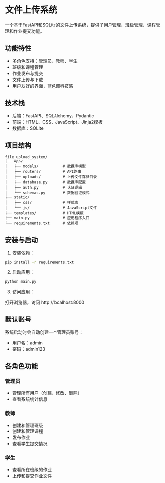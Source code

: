# 文件上传系统

一个基于FastAPI和SQLite的文件上传系统，提供了用户管理、班级管理、课程管理和作业提交功能。

## 功能特性

- 多角色支持：管理员、教师、学生
- 班级和课程管理
- 作业发布与提交
- 文件上传与下载
- 用户友好的界面，蓝色调科技感

## 技术栈

- 后端：FastAPI、SQLAlchemy、Pydantic
- 前端：HTML、CSS、JavaScript、Jinja2模板
- 数据库：SQLite

## 项目结构

```
file_upload_system/
├── app/
│   ├── models/           # 数据库模型
│   ├── routers/          # API路由
│   ├── uploads/          # 上传文件存储目录
│   ├── database.py       # 数据库配置
│   ├── auth.py           # 认证逻辑
│   └── schemas.py        # 数据验证模式
├── static/
│   ├── css/              # 样式表
│   └── js/               # JavaScript文件
├── templates/            # HTML模板
├── main.py               # 应用程序入口
└── requirements.txt      # 依赖项
```

## 安装与启动

1. 安装依赖：

```bash
pip install -r requirements.txt
```

2. 启动应用：

```bash
python main.py
```

3. 访问应用：

打开浏览器，访问 http://localhost:8000

## 默认账号

系统启动时会自动创建一个管理员账号：

- 用户名：admin
- 密码：admin123

## 各角色功能

### 管理员

- 管理所有用户（创建、修改、删除）
- 查看系统统计信息

### 教师

- 创建和管理班级
- 创建和管理课程
- 发布作业
- 查看学生提交情况

### 学生

- 查看所在班级的作业
- 上传和提交作业文件
